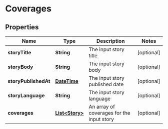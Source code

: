 
# Coverages

## Properties
Name | Type | Description | Notes
------------ | ------------- | ------------- | -------------
**storyTitle** | **String** | The input story title |  [optional]
**storyBody** | **String** | The input story body |  [optional]
**storyPublishedAt** | [**DateTime**](DateTime.md) | The input story published date |  [optional]
**storyLanguage** | **String** | The input story language |  [optional]
**coverages** | [**List&lt;Story&gt;**](Story.md) | An array of coverages for the input story |  [optional]



